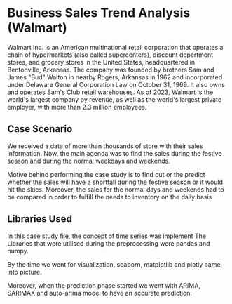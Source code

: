 
# Business Sales Trend Analysis (Walmart)

Walmart Inc. is an American multinational retail corporation that operates a chain of hypermarkets (also called supercenters), discount department stores, and grocery stores in the United States, headquartered in Bentonville, Arkansas. The company was founded by brothers Sam and James "Bud" Walton in nearby Rogers, Arkansas in 1962 and incorporated under Delaware General Corporation Law on October 31, 1969. It also owns and operates Sam's Club retail warehouses. As of 2023, Walmart is the world's largest company by revenue, as well as the world's largest private employer, with more than 2.3 million employees.




## Case Scenario
We received a data of more than thousands of store with their sales information. Now, the main agenda was to find the sales during the festive season and during the normal weekdays and weekends. 

Motive behind performing the case study is to find out or the predict whether the sales will have a shortfall during the festive season or it would hit the skies. Moreover, the sales for the normal days and weekends had to be compared in order to fulfill the needs to inventory on the daily basis
## Libraries Used

In this case study file, the concept of time series was implement
The Libraries that were utilised during the preprocessing were pandas and numpy.

By the time we went for visualization, seaborn, matplotlib and plotly came into picture.

Moreover, when the prediction phase started we went with ARIMA, SARIMAX and auto-arima model to have an accurate prediction.